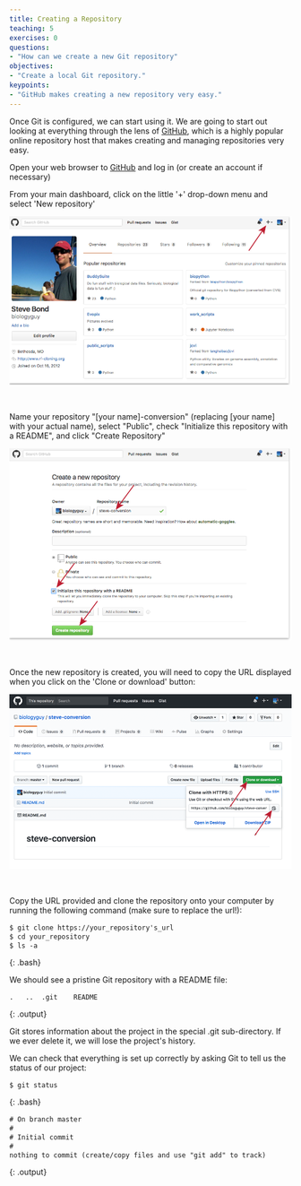 ```yaml
---
title: Creating a Repository
teaching: 5
exercises: 0
questions:
- "How can we create a new Git repository"
objectives:
- "Create a local Git repository."
keypoints:
- "GitHub makes creating a new repository very easy."
---
```


Once Git is configured, we can start using it. We are going to start out looking
 at everything through the lens of [GitHub](https://github.com/), which
 is a highly popular online repository host that makes creating and
 managing repositories very easy. 


Open your web browser to [GitHub](https://github.com/) and log in (or
 create an account if necessary)
 
From your main dashboard, click on the little '+' drop-down menu and
 select 'New repository'
 
![Creating a Repository on GitHub (Step 1)](../fig/github-create-repo-01.png)

&nbsp;

Name your repository "[your name]-conversion" (replacing [your name]
 with your actual name), select "Public", check "Initialize this repository
 with a README", and click "Create Repository"

![Creating a Repository on GitHub (Step 2)](../fig/github-create-repo-02.png)

&nbsp;

Once the new repository is created, you will need to copy the URL displayed
 when you click on the 'Clone or download' button:

![Creating a Repository on GitHub (Step 3)](../fig/github-create-repo-03.png)

&nbsp;

Copy the URL provided and clone the repository onto your computer by
 running the following command (make sure to replace the url!):

~~~
$ git clone https://your_repository's_url
$ cd your_repository
$ ls -a
~~~
{: .bash}

We should see a pristine Git repository with a README file:

~~~
.	..	.git	README
~~~
{: .output}

Git stores information about the project in the special .git
 sub-directory. If we ever delete it, we will lose the project's history.

We can check that everything is set up correctly by asking Git to tell
 us the status of our project:

~~~
$ git status
~~~
{: .bash}

~~~
# On branch master
#
# Initial commit
#
nothing to commit (create/copy files and use "git add" to track)
~~~
{: .output}
